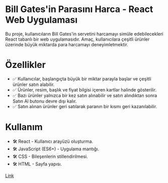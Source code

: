 # Bill Gates'in Parasını Harca - React Web Uygulaması

Bu proje, kullanıcıların Bill Gates'in servetini harcamayı simüle edebilecekleri React tabanlı bir web uygulamasıdır. Amaç, kullanıcılara çeşitli ürünler üzerinde büyük miktarda para harcamayı deneyimletmektir.

# Özellikler

- ✅ Kullanıcılar, başlangıçta büyük bir miktar parayla başlar ve çeşitli ürünler satın alabilir.
- ✅ Ürünler, resim, başlık ve fiyat bilgisi içeren kartlar halinde gösterilir.
- ✅ Bazı ürünler yalnızca bir kez satın alınabilir ve satın alındıktan sonra Satın Al butonu devre dışı kalır.
- ✅ Satın alınan ürünler geri satılarak paranın bir kısmı geri kazanılabilir.

# Kullanım
- 🛠️ React - Kullanıcı arayüzü oluşturma.
- 🛠️ JavaScript (ES6+) - Uygulama mantığı.
- 🛠️ CSS - Bileşenlerin stillendirilmesi.
- 🛠️ HTML - Sayfa yapısı.


[Link](https://billgates-seven.vercel.app/)
